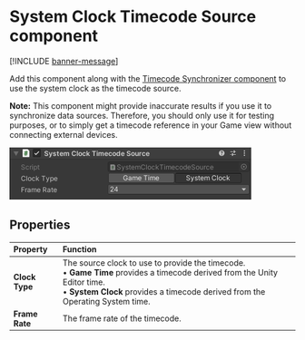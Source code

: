 # System Clock Timecode Source component

[!INCLUDE [banner-message](banner-message.md)]

Add this component along with the [Timecode Synchronizer component](ref-component-timecode-synchronizer.md) to use the system clock as the timecode source.

**Note:** This component might provide inaccurate results if you use it to synchronize data sources. Therefore, you should only use it for testing purposes, or to simply get a timecode reference in your Game view without connecting external devices.

![](images/ref-component-system-clock-timecode-source.png)

## Properties

| Property | Function |
|:---|:---|
| **Clock Type** | The source clock to use to provide the timecode.<br />• **Game Time** provides a timecode derived from the Unity Editor time.<br />• **System Clock** provides a timecode derived from the Operating System time. |
| **Frame Rate** | The frame rate of the timecode. |
